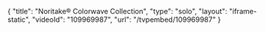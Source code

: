 {
    "title": "Noritake&reg; Colorwave Collection",
    "type": "solo",
    "layout": "iframe-static",
    "videoId": "109969987",
    "url": "\/tvpembed\/109969987"
}
